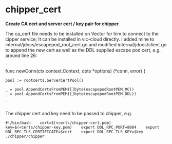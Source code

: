 # chipper_cert

**Create CA cert and server cert / key pair for chipper**

The ca_cert file needs to be installed on Vector for him to connect to the cipper service; It can be installed in vic-cloud directly. I added mine to internal/jdocs/escapepod_root_cert.go and modified internal/jdocs/client.go to append the new cert as well as the DDL supplied escape pod cert, e.g. around line 26:

`    
    func newConn(ctx context.Context, opts *options) (*conn, error) {

	pool := rootcerts.ServerCertPool()

	_ = pool.AppendCertsFromPEM([]byte(escapepodRootPEM_MC))
	_ = pool.AppendCertsFromPEM([]byte(escapepodRootPEM_DDL))
`

The chipper cert and key need to be passed to chipper, e.g.

`
  #!/bin/bash   
  cert=$(<certs/chipper-cert.pem)   
  key=$(<certs/chipper-key.pem)   
  export DDL_RPC_PORT=8084   
  export DDL_RPC_TLS_CERTIFICATE=$cert   
  export DDL_RPC_TLS_KEY=$key   
  ./chipper/chipper   
`
